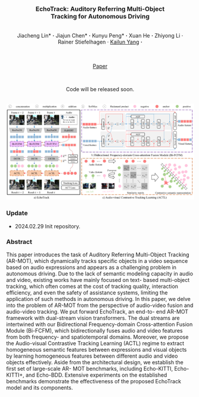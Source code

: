### <p align="center"> EchoTrack: Auditory Referring Multi-Object <br /> Tracking for Autonomous Driving
<br>
<div align="center">
  Jiacheng&nbsp;Lin*</a> <b>&middot;</b>
  Jiajun&nbsp;Chen*</a> <b>&middot;</b>
  Kunyu&nbsp;Peng*</a> <b>&middot;</b>
  Xuan&nbsp;He</a> <b>&middot;</b>
  Zhiyong&nbsp;Li</a> &middot;</b>
  Rainer&nbsp;Stiefelhagen</a> &middot;</b>
  <a href="https://yangkailun.com/" target="_blank">Kailun&nbsp;Yang</a> <b>&middot;</b>
  
  <br> <br>
  <a href="" target="_blank">Paper</a>
</div>

<br>
<p align="center">Code will be released soon. </p>
<br>

<div align=center><img src="imgs/network.png" /></div>

### Update
- 2024.02.29 Init repository.

### Abstract
This paper introduces the task of Auditory Referring
Multi-Object Tracking (AR-MOT), which dynamically tracks
specific objects in a video sequence based on audio expressions and appears as a challenging problem in autonomous
driving. Due to the lack of semantic modeling capacity in
audio and video, existing works have mainly focused on text-
based multi-object tracking, which often comes at the cost of
tracking quality, interaction efficiency, and even the safety of
assistance systems, limiting the application of such methods in
autonomous driving. In this paper, we delve into the problem
of AR-MOT from the perspective of audio-video fusion and
audio-video tracking. We put forward EchoTrack, an end-to-
end AR-MOT framework with dual-stream vision transformers. The dual streams are intertwined with our Bidirectional
Frequency-domain Cross-attention Fusion Module (Bi-FCFM),
which bidirectionally fuses audio and video features from both
frequency- and spatiotemporal domains. Moreover, we propose
the Audio-visual Contrastive Tracking Learning (ACTL) regime
to extract homogeneous semantic features between expressions
and visual objects by learning homogeneous features between
different audio and video objects effectively. Aside from the
architectural design, we establish the first set of large-scale AR-
MOT benchmarks, including Echo-KITTI, Echo-KITTI+, and
Echo-BDD. Extensive experiments on the established benchmarks
demonstrate the effectiveness of the proposed EchoTrack model
and its components.



